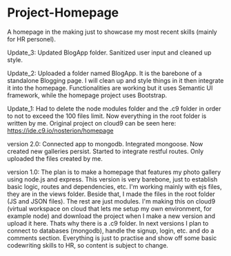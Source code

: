 # Project-Homepage
A homepage in the making just to showcase my most recent skills (mainly for HR personel).

Update_3: Updated BlogApp folder. Sanitized user input and cleaned up style.

Update_2: Uploaded a folder named BlogApp. It is the barebone of a standalone Blogging page. I will clean up and style things in it then integrate it into the homepage. Functionalities are working but it uses Semantic UI framework, while the homepage project uses Bootstrap.

Update_1: Had to delete the node modules folder and the .c9 folder in order to not to exceed the 100 files limit. Now everything in the root folder is written by me.
Original project on cloud9 can be seen here:
https://ide.c9.io/nosterion/homepage

version 2.0:
Connected app to mongodb. Integrated mongoose.
Now created new galleries persist.
Started to integrate restful routes.
Only uploaded the files created by me.

version 1.0: 
The plan is to make a homepage that features my photo gallery using node.js and express.
This version is very barebone, just to establish basic logic, routes and dependencies, etc.
I'm working mainly with ejs files, they are in the views folder. Beside that, I made the files in the root folder (JS and JSON files). The rest are just modules.
I'm making this on cloud9 (virtual workspace on cloud that lets me setup my own environment, for example node) and download the project when I make a new version and upload it here. Thats why there is a .c9 folder.
In next versions I plan to connect to databases (mongodb), handle the signup, login, etc. and do a comments section.
Everything is just to practise and show off some basic codewriting skills to HR, so content is subject to change.  

